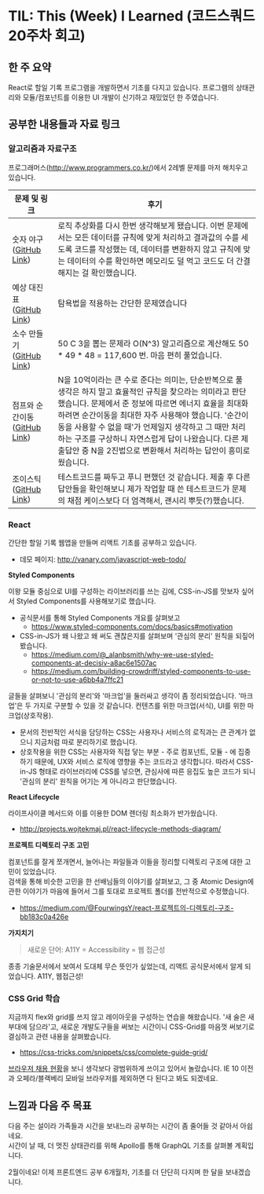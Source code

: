 # TIL: This (Week) I Learned (코드스쿼드 20주차 회고)

## 한 주 요약

React로 할일 기록 프로그램을 개발하면서 기초를 다지고 있습니다. 프로그램의 상태관리와 모듈/컴포넌트를 이용한 UI 개발이 신기하고 재밌었던 한 주였습니다.

## 공부한 내용들과 자료 링크

### 알고리즘과 자료구조

프로그래머스(<http://www.programmers.co.kr/>)에서 2레벨 문제를 마저 해치우고 있습니다.

| 문제 및 링크                                                                                                                            | 후기                                                                                                                                                                                                                                                                                                                                                                                                          |
| --------------------------------------------------------------------------------------------------------------------------------------- | ------------------------------------------------------------------------------------------------------------------------------------------------------------------------------------------------------------------------------------------------------------------------------------------------------------------------------------------------------------------------------------------------------------- |
| 숫자 야구 ([GitHub Link](https://github.com/Vanary/Algorithm_and_practices/blob/master/Programmers/%5BL2%5D_숫자_야구.js))              | 로직 추상화를 다시 한번 생각해보게 됐습니다. 이번 문제에서는 모든 데이터를 규칙에 맞게 처리하고 결과값의 수를 세도록 코드를 작성했는 데, 데이터를 변환하지 않고 규칙에 맞는 데이터의 수를 확인하면 메모리도 덜 먹고 코드도 더 간결해지는 걸 확인했습니다.                                                                                                                                                     |
| 예상 대진표 ([GitHub Link](https://github.com/Vanary/Algorithm_and_practices/blob/master/Programmers/%5BL2%5D_예상_대진표.js))          | 탐욕법을 적용하는 간단한 문제였습니다                                                                                                                                                                                                                                                                                                                                                                         |
| 소수 만들기 ([GitHub Link](https://github.com/Vanary/Algorithm_and_practices/blob/master/Programmers/%5BL2%5D_소수_만들기.js))          | 50 C 3을 뽑는 문제라 O(N^3) 알고리즘으로 계산해도 50 \* 49 \* 48 = 117,600 번. 마음 편히 풀었습니다.                                                                                                                                                                                                                                                                                                          |
| 점프와 순간이동 ([GitHub Link](https://github.com/Vanary/Algorithm_and_practices/blob/master/Programmers/%5BL2%5D_점프와_순간_이동.js)) | N을 10억이라는 큰 수로 준다는 의미는, 단순반복으로 풀 생각은 하지 말고 효율적인 규칙을 찾으라는 의미라고 판단했습니다. 문제에서 준 정보에 따르면 에너지 효율을 최대화하려면 순간이동을 최대한 자주 사용해야 했습니다. '순간이동을 사용할 수 없을 때'가 언제일지 생각하고 그 때만 처리하는 구조를 구상하니 자연스럽게 답이 나왔습니다. 다른 제출답안 중 N을 2진법으로 변환해서 처리하는 답안이 흥미로웠습니다. |
| 조이스틱 ([GitHub Link](https://github.com/Vanary/Algorithm_and_practices/blob/master/Programmers/%5BL2%5D_조이스틱.js))                | 테스트코드를 짜두고 푸니 편했던 것 같습니다. 제출 후 다른 답안들을 확인해보니 제가 작업할 때 쓴 테스트코드가 문제의 채점 케이스보다 더 엄격해서, 괜시리 뿌듯(?)했습니다.                                                                                                                                                                                                                                      |

### React

간단한 할일 기록 웹앱을 만들며 리액트 기초를 공부하고 있습니다.

- 데모 페이지: <http://vanary.com/javascript-web-todo/>

**Styled Components**

이왕 모듈 중심으로 UI를 구성하는 라이브러리를 쓰는 김에, CSS-in-JS를 맛보자 싶어서 Styled Components를 사용해보기로 했습니다.

- 공식문서를 통해 Styled Components 개요를 살펴보고
  - https://www.styled-components.com/docs/basics#motivation
- CSS-in-JS가 왜 나왔고 왜 써도 괜찮은지를 살펴보며 '관심의 분리' 원칙을 되짚어봤습니다.
  - https://medium.com/@_alanbsmith/why-we-use-styled-components-at-decisiv-a8ac6e1507ac
  - https://medium.com/building-crowdriff/styled-components-to-use-or-not-to-use-a6bb4a7ffc21

글들을 살펴보니 '관심의 분리'와 '마크업'을 둘러싸고 생각이 좀 정리되었습니다.
'마크업'은 두 가지로 구분할 수 있을 것 같습니다. 컨텐츠를 위한 마크업(서식), UI를 위한 마크업(상호작용).

- 문서의 전반적인 서식을 담당하는 CSS는 사용자나 서비스의 로직과는 큰 관계가 없으니 지금처럼 따로 분리하기로 했습니다.
- 상호작용을 위한 CSS는 사용자와 직접 닿는 부분 - 주로 컴포넌트, 모듈 - 에 집중하기 때문에, UX와 서비스 로직에 영향을 주는 코드라고 생각합니다. 따라서 CSS-in-JS 형태로 라이브러리에 CSS를 넣으면, 관심사에 따른 응집도 높은 코드가 되니 '관심의 분리' 원칙을 어기는 게 아니라고 판단했습니다.

**React Lifecycle**

라이프사이클 메서드와 이를 이용한 DOM 렌더링 최소화가 반가웠습니다.

- http://projects.wojtekmaj.pl/react-lifecycle-methods-diagram/

**프로젝트 디렉토리 구조 고민**

컴포넌트를 잘게 쪼개면서, 늘어나는 파일들과 이들을 정리할 디렉토리 구조에 대한 고민이 있었습니다.  
검색을 통해 비슷한 고민을 한 선배님들의 이야기를 살펴보고, 그 중 Atomic Design에 관한 이야기가 마음에 들어서 그를 토대로 프로젝트 폴더를 전반적으로 수정했습니다.

- https://medium.com/@FourwingsY/react-프로젝트의-디렉토리-구조-bb183c0a426e

**가지치기**

> 새로운 단어: A11Y = Accessibility = 웹 접근성

종종 기술문서에서 보여서 도대체 무슨 뜻인가 싶었는데, 리액트 공식문서에서 알게 되었습니다. A11Y, 웹접근성!

### CSS Grid 학습

지금까지 flex와 grid를 쓰지 않고 레이아웃을 구성하는 연습을 해왔습니다.
'새 술은 새 부대에 담으라'고, 새로운 개발도구들을 써보는 시간이니 CSS-Grid를 마음껏 써보기로 결심하고 관련 내용을 살펴봤습니다.

- https://css-tricks.com/snippets/css/complete-guide-grid/

[브라우저 채용 현황](https://caniuse.com/#feat=css-grid)을 보니 생각보다 광범위하게 쓰이고 있어서 놀랐습니다. IE 10 이전과 오페라/블랙베리 모바일 브라우저를 제외하면 다 된다고 봐도 되겠네요.

## 느낌과 다음 주 목표

다음 주는 설이라 가족들과 시간을 보내느라 공부하는 시간이 좀 줄어들 것 같아서 아쉽네요.  
시간이 날 때, 더 멋진 상태관리를 위해 Apollo를 통해 GraphQL 기초를 살펴볼 계획입니다.

2월이네요! 이제 프론트엔드 공부 6개월차, 기초를 더 단단히 다지며 한 달을 보내겠습니다.
